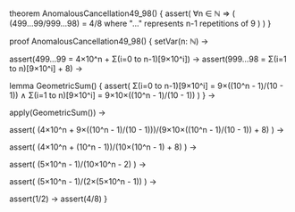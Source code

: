 theorem AnomalousCancellation49_98() {
  assert(
    ∀n ∈ ℕ ⇒ (
      (499...99/999...98) = 4/8
      where "..." represents n-1 repetitions of 9
    )
  )
}

proof AnomalousCancellation49_98() {
  setVar(n: ℕ) →
  
  assert(499...99 = 4×10^n + Σ(i=0 to n-1)[9×10^i]) →
  assert(999...98 = Σ(i=1 to n)[9×10^i] + 8) →
  
  lemma GeometricSum() {
    assert(
      Σ(i=0 to n-1)[9×10^i] = 9×((10^n - 1)/(10 - 1)) ∧
      Σ(i=1 to n)[9×10^i] = 9×10×((10^n - 1)/(10 - 1))
    )
  } →
  
  apply(GeometricSum()) →
  
  assert(
    (4×10^n + 9×((10^n - 1)/(10 - 1)))/(9×10×((10^n - 1)/(10 - 1)) + 8)
  ) →
  
  assert(
    (4×10^n + (10^n - 1))/(10×(10^n - 1) + 8)
  ) →
  
  assert(
    (5×10^n - 1)/(10×10^n - 2)
  ) →
  
  assert(
    (5×10^n - 1)/(2×(5×10^n - 1))
  ) →
  
  assert(1/2) →
  assert(4/8)
}